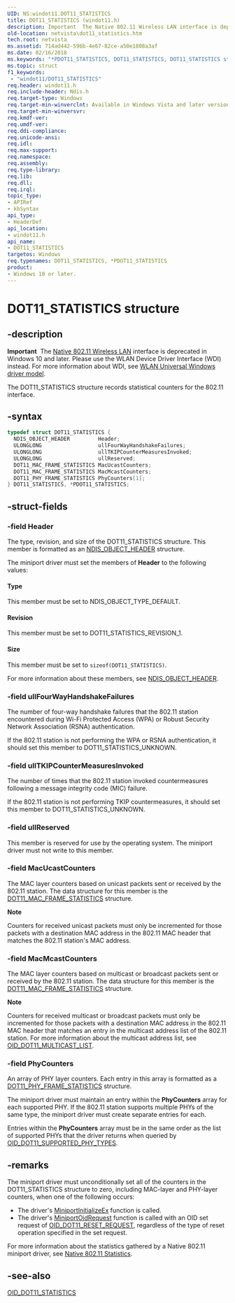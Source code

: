 ```yaml
---
UID: NS:windot11.DOT11_STATISTICS
title: DOT11_STATISTICS (windot11.h)
description: Important  The Native 802.11 Wireless LAN interface is deprecated in Windows 10 and later.
old-location: netvista\dot11_statistics.htm
tech.root: netvista
ms.assetid: 714ad442-596b-4e67-82ce-a50e1808a3af
ms.date: 02/16/2018
ms.keywords: "*PDOT11_STATISTICS, DOT11_STATISTICS, DOT11_STATISTICS structure [Network Drivers Starting with Windows Vista], Native_802.11_data_types_613cdf17-03f8-47df-963b-f64ce23031e9.xml, PDOT11_STATISTICS, PDOT11_STATISTICS structure pointer [Network Drivers Starting with Windows Vista], netvista.dot11_statistics, windot11/DOT11_STATISTICS, windot11/PDOT11_STATISTICS"
ms.topic: struct
f1_keywords:
 - "windot11/DOT11_STATISTICS"
req.header: windot11.h
req.include-header: Ndis.h
req.target-type: Windows
req.target-min-winverclnt: Available in Windows Vista and later versions of the Windows operating   systems.
req.target-min-winversvr:
req.kmdf-ver:
req.umdf-ver:
req.ddi-compliance:
req.unicode-ansi:
req.idl:
req.max-support:
req.namespace:
req.assembly:
req.type-library:
req.lib:
req.dll:
req.irql:
topic_type:
- APIRef
- kbSyntax
api_type:
- HeaderDef
api_location:
- windot11.h
api_name:
- DOT11_STATISTICS
targetos: Windows
req.typenames: DOT11_STATISTICS, *PDOT11_STATISTICS
product:
- Windows 10 or later.
---
```


# DOT11_STATISTICS structure


## -description


<div class="alert"><b>Important</b>  The <a href="https://docs.microsoft.com/previous-versions/windows/hardware/wireless/ff560689(v=vs.85)">Native 802.11 Wireless LAN</a> interface is deprecated in Windows 10 and later. Please use the WLAN Device Driver Interface (WDI) instead. For more information about WDI, see <a href="https://docs.microsoft.com/windows-hardware/drivers/network/wifi-universal-driver-model">WLAN Universal Windows driver model</a>.</div>

The DOT11_STATISTICS structure records statistical counters for the 802.11 interface.

## -syntax


```cpp
typedef struct DOT11_STATISTICS {
  NDIS_OBJECT_HEADER         Header;
  ULONGLONG                  ullFourWayHandshakeFailures;
  ULONGLONG                  ullTKIPCounterMeasuresInvoked;
  ULONGLONG                  ullReserved;
  DOT11_MAC_FRAME_STATISTICS MacUcastCounters;
  DOT11_MAC_FRAME_STATISTICS MacMcastCounters;
  DOT11_PHY_FRAME_STATISTICS PhyCounters[1];
} DOT11_STATISTICS, *PDOT11_STATISTICS;
```


## -struct-fields




### -field Header

The type, revision, and size of the DOT11_STATISTICS structure. This member is formatted as an
     <a href="..\ntddndis\ns-ntddndis-_ndis_object_header.md">NDIS_OBJECT_HEADER</a> structure.


The miniport driver must set the members of
     <b>Header</b> to the following values:





#### Type

This member must be set to NDIS_OBJECT_TYPE_DEFAULT.



#### Revision

This member must be set to DOT11_STATISTICS_REVISION_1.



#### Size

This member must be set to `sizeof(DOT11_STATISTICS)`.

For more information about these members, see
     <a href="..\ntddndis\ns-ntddndis-_ndis_object_header.md">NDIS_OBJECT_HEADER</a>.


### -field ullFourWayHandshakeFailures

The number of four-way handshake failures that the 802.11 station encountered during Wi-Fi
     Protected Access (WPA) or Robust Security Network Association (RSNA) authentication.


If the 802.11 station is not performing the WPA or RSNA authentication, it should set this member to
     DOT11_STATISTICS_UNKNOWN.


### -field ullTKIPCounterMeasuresInvoked

The number of times that the 802.11 station invoked countermeasures following a message integrity
     code (MIC) failure.


If the 802.11 station is not performing TKIP countermeasures, it should set this member to
     DOT11_STATISTICS_UNKNOWN.


### -field ullReserved

This member is reserved for use by the operating system. The miniport driver must not write to
     this member.


### -field MacUcastCounters

The MAC layer counters based on unicast packets sent or received by the 802.11 station. The data
     structure for this member is the
     <a href="..\windot11\ns-windot11-dot11_mac_frame_statistics.md">
     DOT11_MAC_FRAME_STATISTICS</a> structure.


<div class="alert"><b>Note</b>  <p class="note"> Counters for received unicast packets must only be incremented for those packets with a
     destination MAC address in the 802.11 MAC header that matches the 802.11 station's MAC
     address.</div>

### -field MacMcastCounters

The MAC layer counters based on multicast or broadcast packets sent or received by the 802.11
     station. The data structure for this member is the
     <a href="..\windot11\ns-windot11-dot11_mac_frame_statistics.md">
     DOT11_MAC_FRAME_STATISTICS</a> structure.


<div class="alert"><b>Note</b>  <p class="note"> Counters for received multicast or broadcast packets must only be incremented for those
     packets with a destination MAC address in the 802.11 MAC header that matches an entry in the multicast
     address list of the 802.11 station. For more information about the multicast address list, see
     <a href="https://docs.microsoft.com/windows-hardware/drivers/network/oid-dot11-multicast-list">OID_DOT11_MULTICAST_LIST</a>.</div>

### -field PhyCounters

An array of PHY layer counters. Each entry in this array is formatted as a
     <a href="..\windot11\ns-windot11-dot11_phy_frame_statistics.md">
     DOT11_PHY_FRAME_STATISTICS</a> structure.


The miniport driver must maintain an entry within the
     <b>PhyCounters</b> array for each supported PHY. If the 802.11 station supports multiple PHYs of the same
     type, the miniport driver must create separate entries for each.

Entries within the
     <b>PhyCounters</b> array must be in the same order as the list of supported PHYs that the driver returns
     when queried by
     <a href="https://docs.microsoft.com/windows-hardware/drivers/network/oid-dot11-supported-phy-types">
     OID_DOT11_SUPPORTED_PHY_TYPES</a>.


## -remarks



The miniport driver must unconditionally set all of the counters in the DOT11_STATISTICS structure to
    zero, including MAC-layer and PHY-layer counters, when one of the following occurs:

<ul>
<li>
The driver's
      <a href="..\ndis\nc-ndis-miniport_initialize.md">MiniportInitializeEx</a> function is
      called.

</li>
<li>
The driver's
      <a href="..\ndis\nc-ndis-miniport_oid_request.md">MiniportOidRequest</a> function is
      called with an OID set request of <a href="https://docs.microsoft.com/windows-hardware/drivers/network/oid-dot11-reset-request">OID_DOT11_RESET_REQUEST</a>,
      regardless of the type of reset operation specified in the set request.

</li>
</ul>
For more information about the statistics gathered by a Native 802.11 miniport driver, see
    <a href="https://docs.microsoft.com/windows-hardware/drivers/network/native-802-11-statistics">Native 802.11 Statistics</a>.




## -see-also

<a href="https://docs.microsoft.com/windows-hardware/drivers/network/oid-dot11-statistics">OID_DOT11_STATISTICS</a>



 

 


